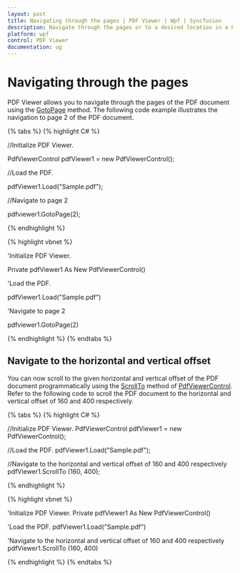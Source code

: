 ```yaml
---
layout: post
title: Navigating through the pages | PDF Viewer | Wpf | Syncfusion
description: Navigate through the pages or to a desired location in a PDF file programmatically using Syncfusion PDF Viewer WPF.
platform: wpf
control: PDF Viewer
documentation: ug
---
```


# Navigating through the pages

PDF Viewer allows you to navigate through the pages of the PDF document using the [GotoPage](https://help.syncfusion.com/cr/cref_files/wpf/Syncfusion.PdfViewer.WPF~Syncfusion.Windows.PdfViewer.PdfViewerControl~GotoPage.html) method. The following code example illustrates the navigation to page 2 of the PDF document.

{% tabs %}
{% highlight C# %}

//Initialize PDF Viewer.

PdfViewerControl pdfViewer1 = new PdfViewerControl();



//Load the PDF.

pdfViewer1.Load("Sample.pdf");


//Navigate to page 2

pdfviewer1.GotoPage(2);

{% endhighlight %}

{% highlight vbnet %}

'Initialize PDF Viewer.

Private pdfViewer1 As New PdfViewerControl()



'Load the PDF.

pdfViewer1.Load("Sample.pdf")

'Navigate to page 2

pdfviewer1.GotoPage(2)

{% endhighlight %}
{% endtabs %}

## Navigate to the horizontal and vertical offset
You can now scroll to the given horizontal and vertical offset of the PDF document programmatically using the [ScrollTo](https://help.syncfusion.com/cr/cref_files/wpf/Syncfusion.PdfViewer.WPF~Syncfusion.Windows.PdfViewer.PdfViewerControl~ScrollTo(Double,Double).html) method of [PdfViewerControl](https://help.syncfusion.com/cr/wpf/Syncfusion.PdfViewer.WPF~Syncfusion.Windows.PdfViewer.PdfViewerControl.html). Refer to the following code to scroll the PDF document to the horizontal and vertical offset of 160 and 400 respectively.

{% tabs %}
{% highlight C# %}

//Initialize PDF Viewer.
PdfViewerControl pdfViewer1 = new PdfViewerControl();

//Load the PDF.
pdfViewer1.Load("Sample.pdf");

//Navigate to the horizontal and vertical offset of 160 and 400 respectively
pdfViewer1.ScrollTo (160, 400);

{% endhighlight %}

{% highlight vbnet %}

'Initialize PDF Viewer.
Private pdfViewer1 As New PdfViewerControl()

'Load the PDF.
pdfViewer1.Load("Sample.pdf")

'Navigate to the horizontal and vertical offset of 160 and 400 respectively
pdfViewer1.ScrollTo (160, 400)

{% endhighlight %}
{% endtabs %}